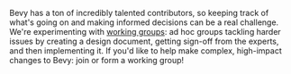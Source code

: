 Bevy has a ton of incredibly talented contributors, so keeping track of what's going on and making informed decisions can be a real challenge.
We're experimenting with [working groups]: ad hoc groups tackling harder issues by creating a design document, getting sign-off from the experts, and then implementing it.
If you'd like to help make complex, high-impact changes to Bevy: join or form a working group!

[working groups]: (https://github.com/bevyengine/bevy/blob/main/CONTRIBUTING.md#join-a-working-group)
